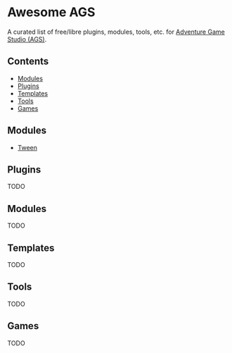 # Awesome AGS
A curated list of free/libre plugins, modules, tools, etc. for [Adventure Game Studio (AGS)](https://github.com/adventuregamestudio).

## Contents

* [Modules](#modules)
* [Plugins](#plugins)
* [Templates](#templates)
* [Tools](#tools)
* [Games](#games)

## Modules

* [Tween](https://github.com/edmundito/ags-tween)

## Plugins

TODO

## Modules

TODO

## Templates

TODO

## Tools

TODO

## Games

TODO
